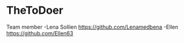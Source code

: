 # TheToDoer

Team member
-Lena Sollien https://github.com/Lenamedbena
-Ellen https://github.com/Ellen63
